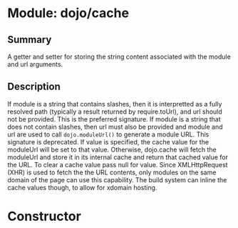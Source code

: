 # Module: dojo/cache

## Summary

A getter and setter for storing the string content associated with the
module and url arguments.
## Description

If module is a string that contains slashes, then it is interpretted as a fully
resolved path (typically a result returned by require.toUrl), and url should not be
provided. This is the preferred signature. If module is a string that does not
contain slashes, then url must also be provided and module and url are used to
call `dojo.moduleUrl()` to generate a module URL. This signature is deprecated.
If value is specified, the cache value for the moduleUrl will be set to
that value. Otherwise, dojo.cache will fetch the moduleUrl and store it
in its internal cache and return that cached value for the URL. To clear
a cache value pass null for value. Since XMLHttpRequest (XHR) is used to fetch the
the URL contents, only modules on the same domain of the page can use this capability.
The build system can inline the cache values though, to allow for xdomain hosting.
# Constructor

